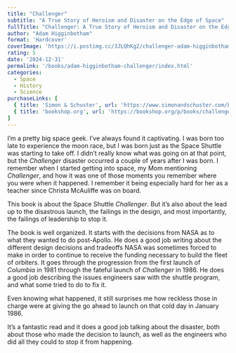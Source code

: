 ```yaml
---
title: "Challenger"
subtitle: "A True Story of Heroism and Disaster on the Edge of Space"
fullTitle: "Challenger: A True Story of Heroism and Disaster on the Edge of Space"
author: "Adam Higginbotham"
format: 'Hardcover'
coverImage: 'https://i.postimg.cc/3JLQhKg2/challenger-adam-higginbotham.jpg'
rating: 5
date: '2024-12-31'
permalink: '/books/adam-higginbotham-challenger/index.html'
categories:
  - Space
  - History
  - Science
purchaseLinks: [
  { title: 'Simon & Schuster', url: 'https://www.simonandschuster.com/books/Challenger/Adam-Higginbotham/9781982176617' },
  { title: 'bookshop.org', url: 'https://bookshop.org/p/books/challenger-an-american-tragedy-adam-higginbotham/20712668?ean=9781982176617' }
]
---
```

I’m a pretty big space geek. I’ve always found it captivating. I was born too late to experience the moon race, but I was born just as the Space Shuttle was starting to take off. I didn’t really know what was going on at that point, but the *Challenger* disaster occurred a couple of years after I was born. I remember when I started getting into space, my Mom mentioning *Challenger*, and how it was one of those moments you remember where you were when it happened. I remember it being especially hard for her as a teacher since Christa McAuliffe was on board.

This book is about the Space Shuttle *Challenger*. But it’s also about the lead up to the disastrous launch, the failings in the design, and most importantly, the failings of leadership to stop it.

The book is well organized. It starts with the decisions from NASA as to what they wanted to do post-Apollo. He does a good job writing about the different design decisions and tradeoffs NASA was sometimes forced to make in order to continue to receive the funding necessary to build the fleet of orbiters. It goes through the progression from the first launch of *Columbia* in 1981 through the fateful launch of *Challenger* in 1986. He does a good job describing the issues engineers saw with the shuttle program, and what some tried to do to fix it.

Even knowing what happened, it still surprises me how reckless those in charge were at giving the go ahead to launch on that cold day in January 1986.

It’s a fantastic read and it does a good job talking about the disaster, both about those who made the decision to launch, as well as the engineers who did all they could to stop it from happening.
